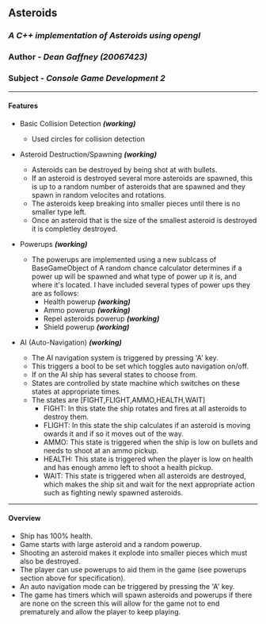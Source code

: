 ## Asteroids
### __*A C++ implementation of Asteroids using opengl*__

### Author - __*Dean Gaffney (20067423)*__
### Subject - __*Console Game Development 2*__
---


#### Features
- Basic Collision Detection __*(working)*__
    - Used circles for collision detection
- Asteroid Destruction/Spawning __*(working)*__
    - Asteroids can be destroyed by being shot at with bullets.
    - If an asteroid is destroyed several more asteroids are spawned, this is up to a random number of asteroids that are spawned and they spawn in random velocites and rotations.
    - The asteroids keep breaking into smaller pieces until there is no smaller type left.
    - Once an asteroid that is the size of the smallest asteroid is destroyed it is completley destroyed.
- Powerups __*(working)*__
    - The powerups are implemented using a new sublcass of BaseGameObject of  A random chance calculator determines if a power up will be spawned and what type of power up it is, and where it's located. I have included several types of power ups they are as follows:
        -  Health powerup __*(working)*__
        -  Ammo powerup __*(working)*__
        -  Repel asteroids powerup __*(working)*__
        -  Shield powerup __*(working)*__

- AI (Auto-Navigation) __*(working)*__
    - The AI navigation system is triggered by pressing 'A' key.
    - This triggers a bool to be set which toggles auto navigation on/off.
    - If on the AI ship has several states to choose from.
    - States are controlled by state machine which switches on these states at appropriate times.
    - The states are [FIGHT,FLIGHT,AMMO,HEALTH,WAIT]
        - FIGHT: In this state the ship rotates and fires at all asteroids to destroy them.
        - FLIGHT: In this state the ship calculates if an asteroid is moving owards it and if so it moves out of the way.
        - AMMO: This state is triggered when the ship is low on bullets and needs to shoot at an ammo pickup.
        - HEALTH: This state is triggered when the player is low on health and has enough ammo left to shoot a health pickup.
        - WAIT: This state is triggered when all asteroids are destroyed, which makes the ship sit and wait for the next appropriate action such as fighting newly spawned asteroids.
---
#### Overview 
- Ship has 100% health.
- Game starts with large asteroid and a random powerup.
- Shooting an asteroid makes it explode into smaller pieces which must also be destroyed.
- The player can use powerups to aid them in the game (see powerups section above for specification).
- An auto navigation mode can be triggered by pressing the 'A' key.
- The game has timers which will spawn asteroids and powerups if there are none on the screen this will allow for the game not to end prematurely and allow the player to keep playing.
